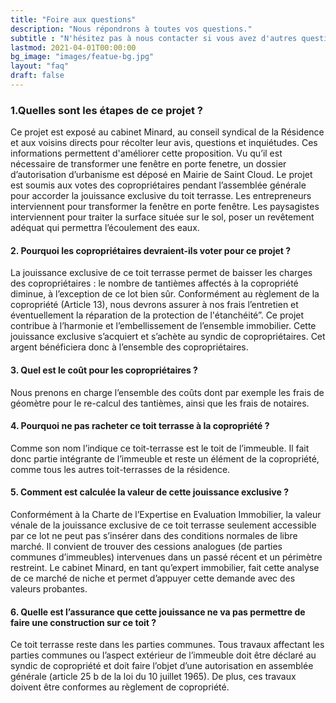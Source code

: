 ```yaml
---
title: "Foire aux questions"
description: "Nous répondrons à toutes vos questions."
subtitle : "N'hésitez pas à nous contacter si vous avez d'autres questions."
lastmod: 2021-04-01T00:00:00
bg_image: "images/featue-bg.jpg"
layout: "faq"
draft: false
---
```


### 1.Quelles sont les étapes de ce projet ?

Ce projet est exposé au cabinet Minard, au conseil syndical de la Résidence et aux voisins directs pour récolter leur avis, questions et inquiétudes. Ces informations permettent d'améliorer cette proposition. Vu qu’il est nécessaire de transformer une fenêtre en porte fenetre, un dossier d’autorisation d’urbanisme est déposé en Mairie de Saint Cloud. Le projet est soumis aux votes des copropriétaires pendant l’assemblée générale pour accorder la jouissance exclusive du toit terrasse. Les entrepreneurs interviennent pour transformer la fenêtre en porte fenêtre. Les paysagistes interviennent pour traiter la surface située sur le sol, poser un revêtement adéquat qui permettra l’écoulement des eaux.

#### 2. Pourquoi les copropriétaires devraient-ils voter pour ce projet ?

La jouissance exclusive de ce toit terrasse permet de baisser les charges des copropriétaires : le nombre de tantièmes affectés à la copropriété diminue, à l’exception de ce lot bien sûr. Conformément au règlement de la copropriété (Article 13), nous devrons assurer à nos frais l’entretien et éventuellement la réparation de la protection de l'étanchéité”. Ce projet  contribue à l’harmonie  et l’embellissement de l’ensemble immobilier. Cette jouissance exclusive s’acquiert et s’achète au syndic de copropriétaires. Cet argent bénéficiera donc à l’ensemble des copropriétaires. 

#### 3. Quel est le coût pour les copropriétaires ?

Nous prenons en charge l’ensemble des coûts dont par exemple les frais de géomètre pour le re-calcul des tantièmes, ainsi que les frais de notaires.

#### 4. Pourquoi ne pas racheter ce toit terrasse à la copropriété ?

Comme son nom l’indique ce toit-terrasse est le toit de l’immeuble. Il fait donc partie intégrante de l’immeuble et reste un élément de la copropriété, comme tous les autres toit-terrasses de la résidence.

#### 5. Comment est calculée la valeur de cette jouissance exclusive ?

Conformément à la Charte de l’Expertise en Evaluation Immobilier, la valeur vénale de la jouissance exclusive de ce toit terrasse seulement accessible par ce lot ne peut pas s’insérer dans des conditions normales de libre marché. Il convient de trouver des cessions analogues (de parties communes d’immeubles) intervenues dans un passé récent et un périmètre restreint. Le cabinet Minard, en tant qu’expert immobilier, fait cette analyse de ce marché de niche et permet d’appuyer cette demande avec des valeurs probantes.

#### 6. Quelle est l’assurance que cette jouissance ne va pas permettre de faire une construction sur ce toit ?

Ce toit terrasse reste dans les parties communes. Tous travaux affectant les parties communes ou l’aspect extérieur de l’immeuble doit être déclaré au syndic de copropriété et doit faire l’objet d’une autorisation en assemblée générale (article 25 b de la loi du 10 juillet 1965). De plus, ces travaux  doivent être conformes au règlement de copropriété.